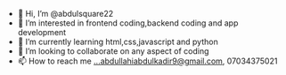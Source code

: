 - 👋 Hi, I’m @abdulsquare22
- 👀 I’m interested in frontend coding,backend coding and app development
- 🌱 I’m currently learning html,css,javascript and python
- 💞️ I’m looking to collaborate on any aspect of coding
- 📫 How to reach me ...abdullahiabdulkadir9@gmail.com, 07034375021

<!---
abdulsquare22/abdulsquare22 is a ✨ special ✨ repository because its `README.md` (this file) appears on your GitHub profile.
You can click the Preview link to take a look at your changes.
--->
